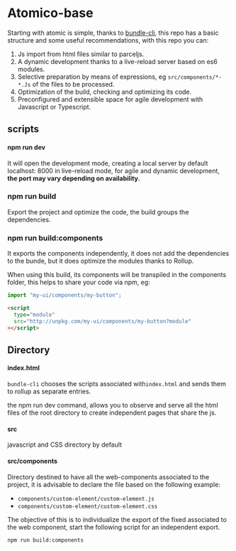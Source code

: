 # Atomico-base

Starting with atomic is simple, thanks to [bundle-cli](https://github.com/UpperCod/bundle-cli), this repo has a basic structure and some useful recommendations, with this repo you can:

1. Js import from html files similar to parceljs.
2. A dynamic development thanks to a live-reload server based on es6 modules.
3. Selective preparation by means of expressions, eg `src/components/*-*.Js` of the files to be processed.
4. Optimization of the build, checking and optimizing its code.
5. Preconfigured and extensible space for agile development with Javascript or Typescript.

## scripts

#### npm run dev

It will open the development mode, creating a local server by default localhost: 8000 in live-reload mode, for agile and dynamic development, **the port may vary depending on availability**.

### npm run build

Export the project and optimize the code, the build groups the dependencies.

### npm run build:components

It exports the components independently, it does not add the dependencies to the bunde, but it does optimize the modules thanks to Rollup.

When using this build, its components will be transpiled in the components folder, this helps to share your code via npm, eg:

```js
import "my-ui/components/my-button";
```

```html
<script
  type="module"
  src="http://unpkg.com/my-ui/components/my-button?module"
></script>
```

## Directory

#### index.html

`bundle-cli` chooses the scripts associated with`index.html` and sends them to rollup as separate entries.

the npm run dev command, allows you to observe and serve all the html files of the root directory to create independent pages that share the js.

#### src

javascript and CSS directory by default

#### src/components

Directory destined to have all the web-components associated to the project, it is advisable to declare the file based on the following example:

- `components/custom-element/custom-element.js`
- `components/custom-element/custom-element.css`

The objective of this is to individualize the export of the fixed associated to the web component, start the following script for an independent export.

```
npm run build:components
```
